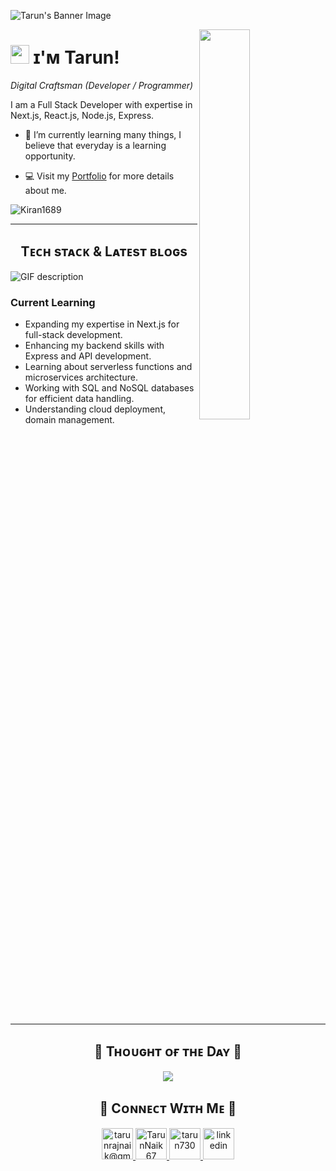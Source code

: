 <!--Banner-->
![Tarun's Banner Image](./banner.png)

<!--Night Owl image-->
<div>
  <img align="right" width="40%" src="https://owlbertsio-resized.s3.amazonaws.com/Popper.psd.full.png">
</div>

<!--Header Name-->
# <img src="https://emojis.slackmojis.com/emojis/images/1531849430/4246/blob-sunglasses.gif?1531849430" width="30"/> ɪ'ᴍ Tarun! 
*Digital Craftsman (Developer / Programmer)*
<br /> 

<!--Start Intro-->               
<p align="left">I am a Full Stack Developer with expertise in Next.js, React.js, Node.js, Express.</p>

- 🌱 I’m currently learning many things, I believe that everyday is a learning opportunity.

- 💻 Visit my [Portfolio](https://tarunrajnaik.netlify.app/) for more details about me.
<!--End Intro-->

<!--Profile Count Badge-->
<p align="left">
  <img src="https://komarev.com/ghpvc/?username=tarun730&label=Profile%20views&color=770677&style=for-the-badge&logo=star" alt="Kiran1689" style="padding-right:20px;" />
</p>

---


<!--Languages and Tools Section-->       
<h2 align="center">Tᴇᴄʜ sᴛᴀᴄᴋ & Lᴀᴛᴇsᴛ ʙʟᴏɢs</h2> 
<picture>
  <source media="(prefers-color-scheme: dark)" srcset="https://raw.githubusercontent.com/Suhaib3100/Suhaib3100/main/Skills_Animation_Dark.gif">
  <source media="(prefers-color-scheme: light)" srcset="https://raw.githubusercontent.com/Suhaib3100/Suhaib3100/main/Skills_Animation_White.gif">
  <img align="left" alt="GIF description" src="https://raw.githubusercontent.com/Suhaib3100/Suhaib3100/main/Skills_Animation_Dark.gif">
</picture>
<br />

<h3 align="left">Current Learning</h3>
<ul align="left">
  <li>Expanding my expertise in Next.js for full-stack development.</li>
  <li>Enhancing my backend skills with Express and API development.</li>
    <li>Learning about serverless functions and microservices architecture.</li>
  <li>Working with SQL and NoSQL databases for efficient data handling.</li>
  <li>Understanding cloud deployment, domain management.</li>
</ul>
  
<br />
<br />
<br />



<br />
<br clear="both"/>

<br />



---

<!--Dynamic Quote card updates everyday at 12 PM--> 
<h2 align="center">🌟 Tʜᴏᴜɢʜᴛ ᴏғ ᴛʜᴇ Dᴀʏ 🌟</h2>



















































<!--STARTS_HERE_QUOTE_CARD-->
<p align="center">
    <img src="https://readme-daily-quotes.vercel.app/api?author=Carl%20Jung&quote=There's%20no%20coming%20to%20consciousness%20without%20pain&theme=dark&bg_color=220a28&author_color=ffeb95&accent_color=c56a90">
</p>
<!--ENDS_HERE_QUOTE_CARD-->




















































<!--Contact Section--> 
<h2 align="center">🤝 Cᴏɴɴᴇᴄᴛ Wɪᴛʜ Mᴇ 🤝 </h2>
<div align="center">
  
<a href="mailto:tarunrajnaik@gmail.com" target="_blank">
<img src="[./gmail.png](https://s.magecdn.com/social/tc-mail.svg)" width=50 height=50 alt="tarunrajnaik@gmail.com" style="margin-bottom: 5px;" />
</a>

<a href="https://x.com/TarunNaik67" target="_blank">
<img src="[./twitter.png](https://s.magecdn.com/social/tc-x.svg)" width=50 height=50 alt="TarunNaik67" style="margin-bottom: 5px;" />
</a>


<a href="https://www.githubcom/tarun730" target="_blank">
<img src="[./github.png](https://s.magecdn.com/social/tc-github.svg)" width=50 height=50 alt="tarun730" style="margin-bottom: 5px;" />
</a>

<a href="https://www.linkedin.com/in/tarun-naik-01656a1b4/" target="_blank">
<img src="[./linkedin.png](https://s.magecdn.com/social/tc-linkedin.svg)" width=50 height=50 alt="linkedin" style="margin-bottom: 5px;" />
</a>

</div>
<br/>



<br clear="both">
